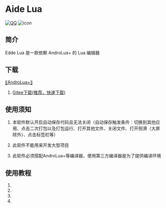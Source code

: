 # Aide Lua
[![QQ](https://img.shields.io/badge/Join-QQ_Group-ff69b4)](https://jq.qq.com/?_wv=1027&k=41q8mp8y)
![icon](https://gitee.com/Jesse205/AideLua/raw/master/ic_cover-aidelua.png)

## 简介
Edde Lua 是一款依赖 AndroLua+ 的 Lua 编辑器

## 下载
[〖AndroLua+〗]()

1. [Gitee下载(推荐，快速下载)](https://gitee.com/Jesse205/AideLua/releases)

## 使用须知
  1. 本软件默认开启自动保存代码且无法关闭（自动保存触发条件：切换到其他应用、点击二次打包以及打包运行、打开其他文件、关闭文件、打开侧滑（大屏除外）、点击标签栏等）

  2. 此软件不能用来开发大型项目

  3. 此软件必须搭配AndroLua+等编译器，使用第三方编译器是为了提供编译环境

## 使用教程
  1.

  2.

  3.

  4.
